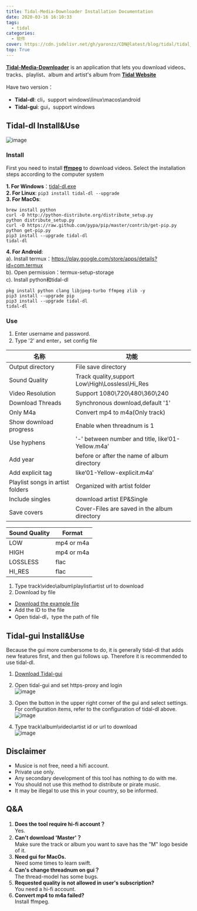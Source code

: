 ```yaml
---
title: Tidal-Media-Downloader Installation Documentation
date: 2020-03-16 16:10:33
tags: 
  - tidal
categories: 
  - 软件
cover: https://cdn.jsdelivr.net/gh/yaronzz/CDN@latest/blog/tidal/tidal_gui_login.jpg
top: True
---
```


[**Tidal-Media-Downloader**](https://github.com/yaronzz/Tidal-Media-Downloader) is an application that lets you download videos、tracks、playlist、album and artist's album from [**Tidal Website**](https://listen.tidal.com/)

Have two version：
- **Tidal-dl**: cli，support windows\linux\macos\android
- **Tidal-gui**: gui，support windows

## Tidal-dl Install&Use
![image](https://cdn.jsdelivr.net/gh/yaronzz/CDN@latest/blog/tidal/tidal_dl_log.jpg)
### Install
First you need to install [**ffmpeg**](http://ffmpeg.org/) to download videos. Select the installation steps according to the computer system

**1. For Windows**：[tidal-dl.exe](https://github.com/yaronzz/Tidal-Media-Downloader/tree/master/TIDALDL-PY/exe)  
**2. For Linux**: ```pip3 install tidal-dl --upgrade```  
**3. For MacOs**:  
```
brew install python
curl -O http://python-distribute.org/distribute_setup.py
python distribute_setup.py
curl -O https://raw.github.com/pypa/pip/master/contrib/get-pip.py
python get-pip.py
pip3 install --upgrade tidal-dl
tidal-dl
```

**4. For Android**:  
a). Install termux：https://play.google.com/store/apps/details?id=com.termux  
b). Open permission：termux-setup-storage  
c). Install python和tidal-dl  
```
pkg install python clang libjpeg-turbo ffmpeg zlib -y
pip3 install --upgrade pip
pip3 install --upgrade tidal-dl
tidal-dl
```

### Use
1. Enter username and password.
2. Type '2' and enter，set config file

| 名称  | 功能   |
| --------- | ------ |
| Output directory  | File save directory |
| Sound Quality  | Track quality,support Low\High\Lossless\Hi_Res |
| Video Resolution  | Support 1080\720\480\360\240 |
| Download Threads  | Synchronous download,default '1' |
| Only M4a  | Convert mp4 to m4a(Only track) |
| Show download progress  | Enable when threadnum is 1 |
| Use hyphens  | '-' between number and title, like‘01-Yellow.m4a’ |
| Add year  | before or after the name of album directory |
| Add explicit tag | like‘01-Yellow-explicit.m4a’|
| Playlist songs in artist folders  | Organized with artist folder |
| Include singles  | download artist EP&Single |
| Save covers  | Cover-Files are saved in the album directory |

| Sound Quality  | Format   |
| --------- | ------ |
| LOW  | mp4 or m4a |
| HIGH  | mp4 or m4a |
| LOSSLESS  | flac |
| HI_RES  | flac |

1. Type track\video\album\playlist\artist url to download
2. Download by file
- [Download the example file](https://github.com/yaronzz/Tidal-Media-Downloader/blob/master/TIDALDL-PY/dllist-example.ini)
- Add the ID to the file
- Open tidal-dl，type the path of file

## Tidal-gui Install&Use

Because the gui more cumbersome to do, it is generally tidal-dl that adds new features first, and then gui follows up. Therefore  it is recommended to use tidal-dl.

1. [Download Tidal-gui](https://github.com/yaronzz/Tidal-Media-Downloader/releases)
2. Open tidal-gui and set https-proxy and login  
![image](https://cdn.jsdelivr.net/gh/yaronzz/CDN@latest/blog/tidal/tidal_gui_login.jpg)

3. Open the button in the upper right corner of the gui and select settings. For configuration items, refer to the configuration of tidal-dl above.  
![image](https://cdn.jsdelivr.net/gh/yaronzz/CDN@latest/blog/tidal/tidal_gui_settings.jpg)

4. Type track\album\video\artist id or url to download  
![image](https://cdn.jsdelivr.net/gh/yaronzz/CDN@latest/blog/tidal/tidal_gui_example.jpg)


## Disclaimer
- Musice is not free, need a hifi account.
- Private use only.
- Any secondary development of this tool has nothing to do with me.
- You should not use this method to distribute or pirate music.
- It may be illegal to use this in your country, so be informed.

## Q&A
1. **Does the tool require hi-fi account？**   
Yes.
2. **Can't download 'Master'？**  
Make sure the track or album you want to save has the "M" logo beside of it. 
3. **Need gui for MacOs.**  
Need some times to learn swift.
4. **Can's change threadnum on gui？**  
The thread-model has some bugs.
5. **Requested quality is not allowed in user's subscription?**  
You need a hi-fi account.
6. **Convert mp4 to m4a failed?**  
Install ffmpeg.

<!-- ## Donation
| Name  | Coffee  | Comment |
| --------- | ------ | ------ |
| Someone | 5 coffees |
| edgar | 3 coffees | Muchas Gracias |
| CaSa | 3 coffees | Great tool - thanks a lot :) |
| HellF | 1 coffee |
| Someone | 3 coffees | Happy Birthday |
| Someone | 3 coffee |
| IshimaruOficial | 3 coffees | I just wanted to thank you for the constant support of your tools, it's made my life at work so much better |
| burybury | 1 coffee |
| Someone | 2 coffee |
| Someone | 5 coffee | -->